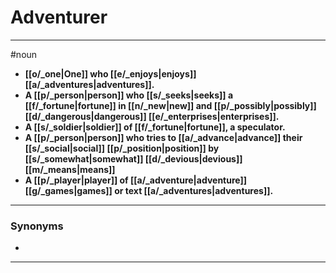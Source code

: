 # Adventurer
---
#noun
- **[[o/_one|One]] who [[e/_enjoys|enjoys]] [[a/_adventures|adventures]].**
- **A [[p/_person|person]] who [[s/_seeks|seeks]] a [[f/_fortune|fortune]] in [[n/_new|new]] and [[p/_possibly|possibly]] [[d/_dangerous|dangerous]] [[e/_enterprises|enterprises]].**
- **A [[s/_soldier|soldier]] of [[f/_fortune|fortune]], a speculator.**
- **A [[p/_person|person]] who tries to [[a/_advance|advance]] their [[s/_social|social]] [[p/_position|position]] by [[s/_somewhat|somewhat]] [[d/_devious|devious]] [[m/_means|means]]**
- **A [[p/_player|player]] of [[a/_adventure|adventure]] [[g/_games|games]] or text [[a/_adventures|adventures]].**
---
### Synonyms
- 
---
